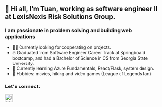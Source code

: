 ## 👋 Hi all, I’m Tuan, working as software engineer II at LexisNexis Risk Solutions Group.


### I am passionate in problem solving and building web applications
- 🕵️‍♂️ Currently looking for cooperating on projects.
- 🔥 Graduated from Software Engineer Career Track at Springboard bootcamp, and had a Bachelor of Science in CS from Georgia State University.
- 🌱 Currently learning Azure Fundamentals, React/Flask, system design.
- 🤗 Hobbies: movies, hiking and video games (League of Legends fan)

### Let's connect:
[<img align="left" width="25px" src="https://img.icons8.com/external-justicon-flat-justicon/64/000000/external-linkedin-social-media-justicon-flat-justicon.png" alt="linkedin profile"/>][linkedin]

<!---
anhtuanle2101/anhtuanle2101 is a ✨ special ✨ repository because its `README.md` (this file) appears on your GitHub profile.
You can click the Preview link to take a look at your changes.
--->

[linkedin]: https://linkedin.com/in/anhtuanle2101
